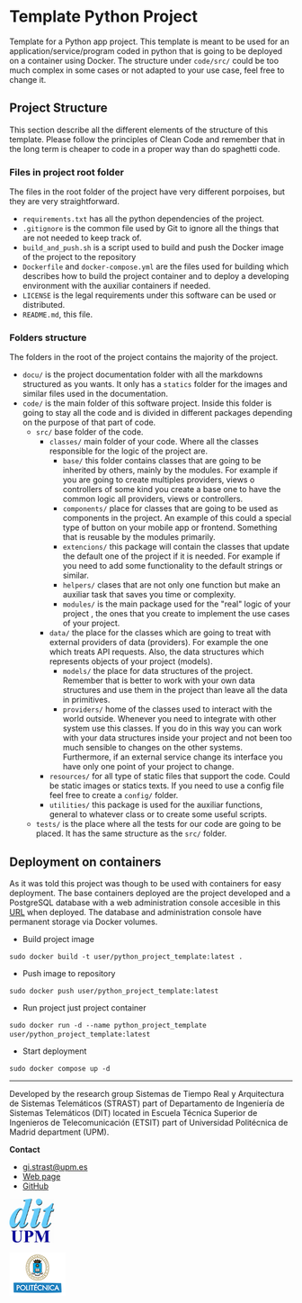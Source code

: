 # Template Python Project 

Template for a Python app project. This template is meant to be used for an
application/service/program coded in python that is going to be deployed on a
container using Docker. The structure under `code/src/` could be too much
complex in some cases or not adapted to your use case, feel free to change it.

## Project Structure

This section describe all the different elements of the structure of this
template. Please follow the principles of Clean Code and remember that in the
long term is cheaper to code in a proper way than do spaghetti code.

### Files in project root folder

The files in the root folder of the project have very different porpoises, but
they are very straightforward.

- `requirements.txt` has all the python dependencies of the project. 
- `.gitignore` is the common file used by Git to ignore all the things that are
not needed to keep track of.
- `build_and_push.sh` is a script used to build and push the Docker image of the
project to the repository
- `Dockerfile` and `docker-compose.yml` are the files used for building which
describes how to build the project container and to deploy a developing
environment with the auxiliar containers if needed.
- `LICENSE` is the legal requirements under this software can be used or
distributed.
- `README.md`, this file.

### Folders structure

The folders in the root of the project contains the majority of the project.

- `docu/` is the project documentation folder with all the markdowns structured
as you wants. It only has a `statics` folder for the images and similar files
used in the documentation. 
- `code/` is the main folder of this software project. Inside this folder is
going to stay all the code and is divided in different packages depending on the
purpose of that part of code.
  - `src/` base folder of the code. 
    - `classes/` main folder of your code. Where all the classes responsible for
the logic of the project are.
      - `base/` this folder contains classes that are going to be inherited by
others, mainly by the modules. For example if you are going to create multiples
providers, views o controllers of some kind you create a base one to have the
common logic all providers, views or controllers.
      - `components/` place for classes that are going to be used as components
in the project. An example of this could a special type of button on your mobile
app or frontend. Something that is reusable by the modules primarily. 
      - `extencions/` this package will contain the classes that update the
default one of the project if it is needed. For example if you need to add some
functionality to the default strings or similar.
      - `helpers/` clases that are not only one function but make an auxiliar
task that saves you time or complexity.
      - `modules/` is the main package used for the "real" logic of your project
, the ones that you create to implement the use cases of your project.
    - `data/` the place for the classes which are going to
treat with external providers of data (providers). For example the one which 
treats API requests. Also, the data structures which represents objects of your
project (models).
      - `models/` the place for data structures of the project. Remember that is
better to work with your own data structures and use them in the project than
leave all the data in primitives.
      - `providers/` home of the classes used to interact with the world 
outside. Whenever you need to integrate with other system use this classes. If
you do in this way you can work with your data structures inside your project
and not been too much sensible to changes on the other systems. Furthermore, if
an external service change its interface you have only one point of your project
to change.   
    - `resources/` for all type of static files that support the code. Could be
static images or statics texts. If you need to use a config file feel free to
create a `config/` folder.
    - `utilities/` this package is used for the auxiliar functions, general to
whatever class or to create some useful scripts.
  - `tests/` is the place where all the tests for our code are going to be
placed. It has the same structure as the `src/` folder.

## Deployment on containers

As it was told this project was though to be used with containers for easy
deployment. The base containers deployed are the project developed and a
PostgreSQL database with a web administration console accesible in this
[URL](http://localhost:8080) when deployed. The database and administration
console have permanent storage via Docker volumes.

- Build project image
```shell
sudo docker build -t user/python_project_template:latest .
```

- Push image to repository
```shell
sudo docker push user/python_project_template:latest
```

- Run project just project container
```shell
sudo docker run -d --name python_project_template user/python_project_template:latest
```

- Start deployment
```shell
sudo docker compose up -d
```

---

Developed by the research group Sistemas de Tiempo Real y Arquitectura de
Sistemas Telemáticos (STRAST) part of Departamento de Ingeniería de Sistemas
Telemáticos (DIT) located in Escuela Técnica Superior de Ingenieros de
Telecomunicación (ETSIT) part of Universidad Politécnica de Madrid
department (UPM).

**Contact**
- gi.strast@upm.es
- [Web page](http://web.dit.upm.es/~str/)
- [GitHub](https://github.com/STRAST-UPM/)

<img alt="logo_dit" src="./docu/statics/dit_logo.gif" width="80"/>

![upm_logo](./docu/statics/upm_logo.png)

